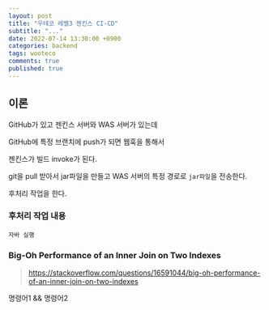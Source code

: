 ```yaml
---
layout: post
title: "우테코 레벨3 젠킨스 CI-CD"
subtitle: "..."
date: 2022-07-14 13:30:00 +0900
categories: backend
tags: wooteco
comments: true
published: true
---
```


## 이론

GitHub가 있고 젠킨스 서버와 WAS 서버가 있는데

GitHub에 특정 브랜치에 push가 되면 웹훅을 통해서

젠킨스가 빌드 invoke가 된다.

git을 pull 받아서 jar파일을 만들고 WAS 서버의 특정 경로로 `jar파일`을 전송한다.

후처리 작업을 한다.

### 후처리 작업 내용

```
자바 실행
```

### Big-Oh Performance of an Inner Join on Two Indexes

> https://stackoverflow.com/questions/16591044/big-oh-performance-of-an-inner-join-on-two-indexes

명령어1 && 명령어2

